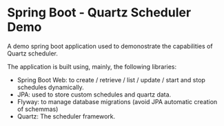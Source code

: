 # Spring Boot - Quartz Scheduler Demo

A demo spring boot application used to demonostrate the capabilities of Quartz scheduler.

The application is built using, mainly, the following libraries:

- Spring Boot Web: to create / retrieve / list / update / start and stop schedules dynamically.
- JPA: used to store custom schedules and quartz data.
- Flyway: to manage database migrations (avoid JPA automatic creation of schemmas)
- Quartz: The scheduler framework.


